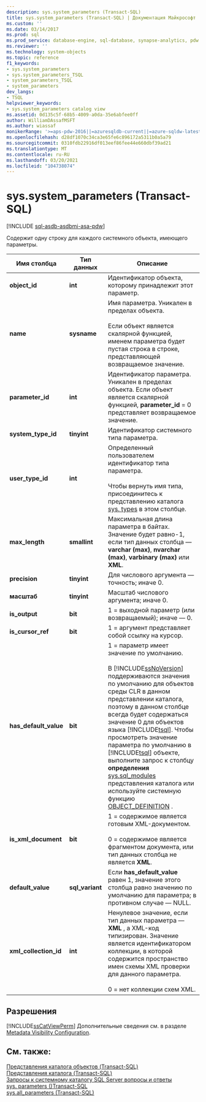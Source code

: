 ```yaml
---
description: sys.system_parameters (Transact-SQL)
title: sys.system_parameters (Transact-SQL) | Документация Майкрософт
ms.custom: ''
ms.date: 03/14/2017
ms.prod: sql
ms.prod_service: database-engine, sql-database, synapse-analytics, pdw
ms.reviewer: ''
ms.technology: system-objects
ms.topic: reference
f1_keywords:
- sys.system_parameters
- sys.system_parameters_TSQL
- system_parameters_TSQL
- system_parameters
dev_langs:
- TSQL
helpviewer_keywords:
- sys.system_parameters catalog view
ms.assetid: 0d135c5f-68b5-4009-a0da-35e6abfee0ff
author: WilliamDAssafMSFT
ms.author: wiassaf
monikerRange: '>=aps-pdw-2016||=azuresqldb-current||=azure-sqldw-latest||>=sql-server-2016||>=sql-server-linux-2017||=azuresqldb-mi-current'
ms.openlocfilehash: d28df1070c34ca3e65fe6c896172a5311b0a5a79
ms.sourcegitcommit: 0310fdb22916df013eef86fee44e660dbf39ad21
ms.translationtype: MT
ms.contentlocale: ru-RU
ms.lasthandoff: 03/20/2021
ms.locfileid: "104738074"
---
```

# <a name="syssystem_parameters-transact-sql"></a>sys.system_parameters (Transact-SQL)
[!INCLUDE [sql-asdb-asdbmi-asa-pdw](../../includes/applies-to-version/sql-asdb-asdbmi-asa-pdw.md)]

  Содержит одну строку для каждого системного объекта, имеющего параметры.  
  
|Имя столбца|Тип данных|Описание|  
|-----------------|---------------|-----------------|  
|**object_id**|**int**|Идентификатор объекта, которому принадлежит этот параметр.|  
|**name**|**sysname**|Имя параметра. Уникален в пределах объекта.<br /><br /> Если объект является скалярной функцией, именем параметра будет пустая строка в строке, представляющей возвращаемое значение.|  
|**parameter_id**|**int**|Идентификатор параметра. Уникален в пределах объекта. Если объект является скалярной функцией, **parameter_id** = 0 представляет возвращаемое значение.|  
|**system_type_id**|**tinyint**|Идентификатор системного типа параметра.|  
|**user_type_id**|**int**|Определенный пользователем идентификатор типа параметра.<br /><br /> Чтобы вернуть имя типа, присоединитесь к представлению каталога [sys. types](../../relational-databases/system-catalog-views/sys-types-transact-sql.md) в этом столбце.|  
|**max_length**|**smallint**|Максимальная длина параметра в байтах. Значение будет равно-1, если тип данных столбца — **varchar (max)**, **nvarchar (max)**, **varbinary (max)** или **XML**.|  
|**precision**|**tinyint**|Для числового аргумента — точность; иначе 0.|  
|**масштаб**|**tinyint**|Масштаб числового аргумента; иначе 0.|  
|**is_output**|**bit**|1 = выходной параметр (или возвращаемый); иначе — 0.|  
|**is_cursor_ref**|**bit**|1 = аргумент представляет собой ссылку на курсор.|  
|**has_default_value**|**bit**|1 = параметр имеет значение по умолчанию.<br /><br /> В [!INCLUDE[ssNoVersion](../../includes/ssnoversion-md.md)] поддерживаются значения по умолчанию для объектов среды CLR в данном представлении каталога, поэтому в данном столбце всегда будет содержаться значение 0 для объектов языка [!INCLUDE[tsql](../../includes/tsql-md.md)]. Чтобы просмотреть значение параметра по умолчанию в [!INCLUDE[tsql](../../includes/tsql-md.md)] объекте, выполните запрос к столбцу **определения** [sys.sql_modules](../../relational-databases/system-catalog-views/sys-sql-modules-transact-sql.md) представления каталога или используйте системную функцию [OBJECT_DEFINITION](../../t-sql/functions/object-definition-transact-sql.md) .|  
|**is_xml_document**|**bit**|1 = содержимое является готовым XML-документом.<br /><br /> 0 = содержимое является фрагментом документа, или тип данных столбца не является **XML**.|  
|**default_value**|**sql_variant**|Если **has_default_value** равен 1, значение этого столбца равно значению по умолчанию для параметра; в противном случае — NULL.|  
|**xml_collection_id**|**int**|Ненулевое значение, если тип данных параметра — **XML** , а XML-код типизирован. Значение является идентификатором коллекции, в которой содержится пространство имен схемы XML проверки для данного параметра.<br /><br /> 0 = нет коллекции схем XML.|  
  
## <a name="permissions"></a>Разрешения  
 [!INCLUDE[ssCatViewPerm](../../includes/sscatviewperm-md.md)] Дополнительные сведения см. в разделе [Metadata Visibility Configuration](../../relational-databases/security/metadata-visibility-configuration.md).  
  
## <a name="see-also"></a>См. также:  
 [Представления каталога объектов (Transact-SQL)](../../relational-databases/system-catalog-views/object-catalog-views-transact-sql.md)   
 [Представления каталога (Transact-SQL)](../../relational-databases/system-catalog-views/catalog-views-transact-sql.md)   
 [Запросы к системному каталогу SQL Server вопросы и ответы](../../relational-databases/system-catalog-views/querying-the-sql-server-system-catalog-faq.yml)   
 [sys. parameters &#40;&#41;Transact-SQL ](../../relational-databases/system-catalog-views/sys-parameters-transact-sql.md)   
 [sys.all_parameters &#40;Transact-SQL&#41;](../../relational-databases/system-catalog-views/sys-all-parameters-transact-sql.md)  
  
  
